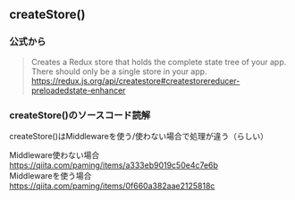## createStore()
### 公式から
> Creates a Redux store that holds the complete state tree of your app. 
> There should only be a single store in your app.
https://redux.js.org/api/createstore#createstorereducer-preloadedstate-enhancer

### createStore()のソースコード読解
createStore()はMiddlewareを使う/使わない場合で処理が違う（らしい）  
  
Middleware使わない場合  
https://qiita.com/paming/items/a333eb9019c50e4c7e6b   
Middlewareを使う場合  
https://qiita.com/paming/items/0f660a382aae2125818c  
